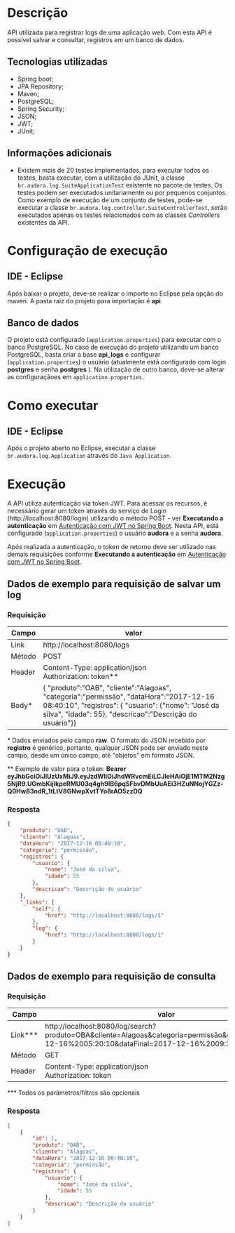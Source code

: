 # Descrição
API utilizada para registrar logs de uma aplicação web. Com esta API é possível salvar e consultar, registros em um banco de dados.

## Tecnologias utilizadas

- Spring boot;
- JPA Repository;
- Maven;
- PostgreSQL;
- Spring Security;
- JSON;
- JWT;
- JUnit;

## Informações adicionais
- Existem mais de 20 testes implementados, para executar todos os testes, basta executar, com a utilização do JUnit, a classe `br.audora.log.SuiteApplicationTest` existente no pacote de testes. Os testes podem ser executados unitariamente ou por pequenos conjuntos. Como exemplo de execução de um conjunto de testes, pode-se executar a classe `br.audora.log.controller.SuiteControllerTest`, serão executados apenas os testes relacionados com as classes *Controllers* existentes da API.

# Configuração de execução

## IDE - Eclipse
Após baixar o projeto, deve-se realizar o importe no Eclipse pela opção do maven. A pasta raiz do projeto para importação é **api**.

## Banco de dados
O projeto está configurado (`application.properties`) para executar com o banco PostgreSQL. No caso de execução do projeto utilizando um banco PostgreSQL, basta criar a base **api_logs** e configurar (`application.properties`) o usuário (atualmente está configurado com login **postgres** e senha **postgres** ). Na utilização de outro banco, deve-se alterar as configuraçãoes em `application.properties`.

# Como executar

## IDE - Eclipse
 Após o projeto aberto no Eclipse, executar a classe `br.audora.log.Application` através do `Java Application`.

# Execução
A API utiliza autenticação via token JWT. Para acessar os recursos, é necessário gerar um token através do serviço de Login (http://localhost:8080/login) utilizando o método POST - ver  **Executando a autenticação** em [Autenticação com JWT no Spring Boot](http://andreybleme.com/2017-04-01/autenticacao-com-jwt-no-spring-boot/). Nesta API, está configurado (`application.properties`) o usuário **audora** e a senha **audora**.

Após realizada a autenticação, o token de retorno deve ser utilizado nas demais requisições conforme **Executando a autenticação** em [Autenticação com JWT no Spring Boot](http://andreybleme.com/2017-04-01/autenticacao-com-jwt-no-spring-boot/).

## Dados de exemplo para requisição de salvar um log

### Requisição

| Campo | valor |
| ------------- | ------------- |
| Link | http://localhost:8080/logs |
| Método | POST |
| Header | Content-Type: application/json <br> Authorization: token\** |
| Body* | { "produto":"OAB", "cliente":"Alagoas", "categoria":"permissão", "dataHora":"2017-12-16 08:40:10", "registros": { "usuario": {"nome": "José da silva", "idade": 55}, "descricao":"Descrição do usuário"}} |

\* Dados enviados pelo campo **raw**. O formato do JSON recebido por **registro** é genérico, portanto, qualquer JSON pode ser enviado neste campo, desde um único campo, até "objetos" em formato JSON.

\** Exemplo de valor para o token: **Bearer eyJhbGciOiJIUzUxMiJ9.eyJzdWIiOiJhdWRvcmEiLCJleHAiOjE1MTM2Nzg5NjR9.UGmbKijIkpeRMU03q4gh9lB6pqSFbvDMbUuAEi3HZuNNojYGZz-Q0Hw83ndR_1tLtV8GNwpXvtTYo8rAO5zzDQ**

### Resposta

```json
{
    "produto": "OAB",
    "cliente": "Alagoas",
    "dataHora": "2017-12-16 08:40:10",
    "categoria": "permissão",
    "registros": {
        "usuario": {
            "nome": "José da silva",
            "idade": 55
        },
        "descricao": "Descrição do usuário"
    },
    "_links": {
        "self": {
            "href": "http://localhost:8080/logs/1"
        },
        "log": {
            "href": "http://localhost:8080/logs/1"
        }
    }
}
```

## Dados de exemplo para requisição de consulta

### Requisição

| Campo | valor |
|---------|---------|
| Link*** | http://localhost:8080/log/search?produto=OBA&cliente=Alagoas&categoria=permissão&dataInicial=2017-12-16%2005:20:10&dataFinal=2017-12-16%2009:30:10|
| Método | GET |
| Header | Content-Type: application/json <br> Authorization: token |

\*** Todos os parâmetros/filtros são opcionais

### Resposta

```json
[
    {
        "id": 1,
        "produto": "OAB",
        "cliente": "Alagoas",
        "dataHora": "2017-12-16 08:40:10",
        "categoria": "permissão",
        "registros": {
            "usuario": {
                "nome": "José da silva",
                "idade": 55
            },
            "descricao": "Descrição do usuário"
        }
    }
]
```

<!--
     ## Outros recursos

| Campo | valor |
| ------------- | ------------- |
| Link | http://localhost:8080/logs/{id} |
| Método | DELETE |
| Header | Content-Type: application/json <br> Authorization: token |
-->
